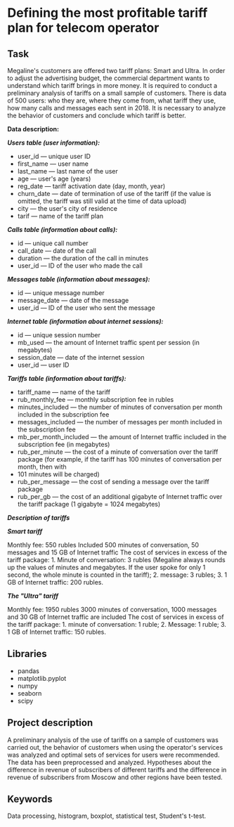 # Defining the most profitable tariff plan for telecom operator

## Task

Megaline's customers are offered two tariff plans: Smart and Ultra. In order to adjust the advertising budget, the commercial department wants to understand which tariff brings in more money.
It is required to conduct a preliminary analysis of tariffs on a small sample of customers. There is data of 500 users: who they are, where they come from, what tariff they use, how many calls and messages each sent in 2018. It is necessary to analyze the behavior of customers and conclude which tariff is better.

**Data description:**

***Users table (user information):***

- user_id — unique user ID
- first_name — user name
- last_name — last name of the user
- age — user's age (years)
- reg_date — tariff activation date (day, month, year)
- churn_date — date of termination of use of the tariff (if the value is omitted, the tariff was still valid at the time of data upload)
- city — the user's city of residence
- tarif — name of the tariff plan

***Calls table (information about calls):***

- id — unique call number
- call_date — date of the call
- duration — the duration of the call in minutes
- user_id — ID of the user who made the call

***Messages table (information about messages):***

- id — unique message number
- message_date — date of the message
- user_id — ID of the user who sent the message

***Internet table (information about internet sessions):***

- id — unique session number
- mb_used — the amount of Internet traffic spent per session (in megabytes)
- session_date — date of the internet session
- user_id — user ID

***Tariffs table (information about tariffs):***

- tariff_name — name of the tariff
- rub_monthly_fee — monthly subscription fee in rubles
- minutes_included — the number of minutes of conversation per month included in the subscription fee
- messages_included — the number of messages per month included in the subscription fee
- mb_per_month_included — the amount of Internet traffic included in the subscription fee (in megabytes)
- rub_per_minute — the cost of a minute of conversation over the tariff package (for example, if the tariff has 100 minutes of conversation per month, then with
- 101 minutes will be charged)
- rub_per_message — the cost of sending a message over the tariff package
- rub_per_gb — the cost of an additional gigabyte of Internet traffic over the tariff package (1 gigabyte = 1024 megabytes)

***Description of tariffs***

***Smart tariff***

Monthly fee: 550 rubles
Included 500 minutes of conversation, 50 messages and 15 GB of Internet traffic
The cost of services in excess of the tariff package: 1. Minute of conversation: 3 rubles (Megaline always rounds up the values of minutes and megabytes. If the user spoke for only 1 second, the whole minute is counted in the tariff); 2. message: 3 rubles; 3. 1 GB of Internet traffic: 200 rubles.

***The "Ultra" tariff***

Monthly fee: 1950 rubles
3000 minutes of conversation, 1000 messages and 30 GB of Internet traffic are included
The cost of services in excess of the tariff package: 1. minute of conversation: 1 ruble; 2. Message: 1 ruble; 3. 1 GB of Internet traffic: 150 rubles.

## Libraries

- pandas
- matplotlib.pyplot
- numpy
- seaborn
- scipy

## Project description

A preliminary analysis of the use of tariffs on a sample of customers was carried out, the behavior of customers when using the operator's services was analyzed and optimal sets of services for users were recommended. The data has been preprocessed and analyzed. Hypotheses about the difference in revenue of subscribers of different tariffs and the difference in revenue of subscribers from Moscow and other regions have been tested.

## Keywords

Data processing, histogram, boxplot, statistical test, Student's t-test.
